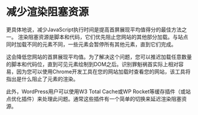 # 减少渲染阻塞资源
更具体地说，减少JavaScript执行时间是提高首屏展现平均值得分的最佳方法之一。
渲染阻塞资源是脚本和代码，它们优先阻止您网站的其他部分加载。与站点同时加载不同的元素不同，一些元素会暂停所有其他元素，直到它们完成。

这会降低您网站的首屏展现平均值。为了解决这个问题，您可以推迟加载任意数量的脚本和代码位，直到可见元素绘制到DOM之后。识别罪魁祸首实际上相对容易，因为您可以使用Chrome开发工具在您的网站加载时查看您的网站，该工具将指出是什么阻止了元素的渲染。

此外，WordPress用户可以使用W3 Total Cache或WP Rocket等缓存插件（或站点优化插件）来处理此问题。通常这些插件有一个简单的切换来延迟渲染阻塞资源。